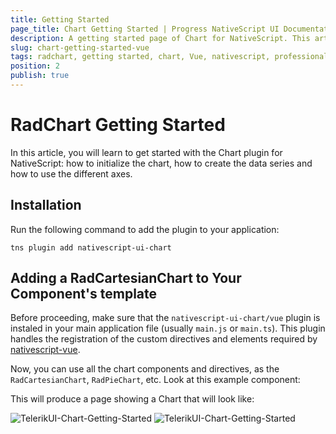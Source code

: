 ```yaml
---
title: Getting Started
page_title: Chart Getting Started | Progress NativeScript UI Documentation
description: A getting started page of Chart for NativeScript. This article explains what are the steps to create a chart instance from scratch and use with Vue
slug: chart-getting-started-vue
tags: radchart, getting started, chart, Vue, nativescript, professional, ui
position: 2
publish: true
---
```


# RadChart Getting Started
In this article, you will learn to get started with the Chart plugin for NativeScript: how to initialize the chart, how to create the data series and how to use the different axes.

## Installation
Run the following command to add the plugin to your application:

```
tns plugin add nativescript-ui-chart
```

## Adding a RadCartesianChart to Your Component's template
Before proceeding, make sure that the `nativescript-ui-chart/vue` plugin is instaled in your main application file (usually `main.js` or `main.ts`). This plugin handles the registration of the custom directives and elements required by [nativescript-vue](https://nativescript-vue.org/).

<snippet id='chart-imports-vue'/>

Now, you can use all the chart components and directives, as the `RadCartesianChart`, `RadPieChart`, etc. Look at this example component:

<snippet id='chart-getting-started-vue'/>

This will produce a page showing a Chart that will look like:

![TelerikUI-Chart-Getting-Started](../../../ui/img/ns_ui/chart-getting-started-android.png "Android")  ![TelerikUI-Chart-Getting-Started](../../../ui/img/ns_ui/chart-getting-started-ios.png "iOS")
